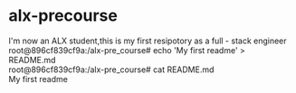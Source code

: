 # alx-precourse
I'm now an ALX student,this is my first resipotory as a full - stack engineer 
root@896cf839cf9a:/alx-pre_course# echo 'My first readme' > README.md                                                                 
root@896cf839cf9a:/alx-pre_course# cat README.md                                                                                      
My first readme
